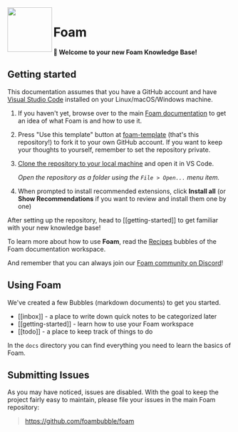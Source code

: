 <img src="attachments/foam-icon.png" width=100 align="left">

# Foam

**👋 Welcome to your new Foam Knowledge Base!**

## Getting started

This documentation assumes that you have a GitHub account and have [Visual Studio Code](https://code.visualstudio.com/) installed on your Linux/macOS/Windows machine.

1. If you haven't yet, browse over to the main [Foam documentation](https://foambubble.github.io/foam) to get an idea of what Foam is and how to use it.
2. Press "Use this template" button at [foam-template](https://github.com/foambubble/foam-template/generate) (that's this repository!) to fork it to your own GitHub account. If you want to keep your thoughts to yourself, remember to set the repository private.
3. [Clone the repository to your local machine](https://help.github.com/en/github/creating-cloning-and-archiving-repositories/cloning-a-repository) and open it in VS Code.

    *Open the repository as a folder using the `File > Open...` menu item.*

4. When prompted to install recommended extensions, click **Install all** (or **Show Recommendations** if you want to review and install them one by one)

After setting up the repository, head to [[getting-started]] to get familiar with your new knowledge base!

To learn more about how to use **Foam**, read the [Recipes](https://foambubble.github.io/foam/recipes/recipes) bubbles of the Foam documentation workspace.

And remember that you can always join our  [Foam community on Discord](https://foambubble.github.io/join-discord/g)!

## Using Foam

We've created a few Bubbles (markdown documents) to get you started.

- [[inbox]] - a place to write down quick notes to be categorized later
- [[getting-started]] - learn how to use your Foam workspace
- [[todo]] - a place to keep track of things to do

In the `docs` directory you can find everything you need to learn the basics of Foam.

## Submitting Issues

As you may have noticed, issues are disabled. With the goal to keep the project fairly easy to maintain, please file your issues in the main Foam repository:

> <https://github.com/foambubble/foam>

